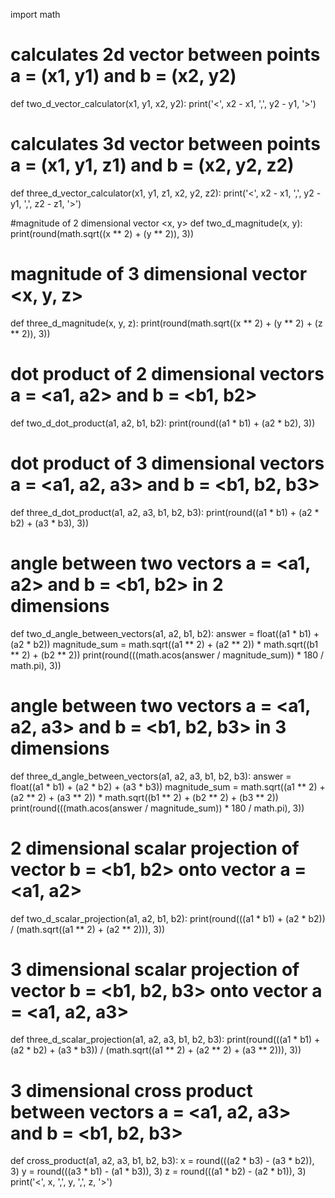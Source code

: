 import math

# calculates 2d vector between points a = (x1, y1) and b = (x2, y2)
def two_d_vector_calculator(x1, y1, x2, y2):
    print('<', x2 - x1, ',', y2 - y1, '>')

# calculates 3d vector between points a = (x1, y1, z1) and b = (x2, y2, z2)
def three_d_vector_calculator(x1, y1, z1, x2, y2, z2):
    print('<', x2 - x1, ',', y2 - y1, ',', z2 - z1, '>')

#magnitude of 2 dimensional vector <x, y>
def two_d_magnitude(x, y):
    print(round(math.sqrt((x ** 2) + (y ** 2)), 3))

# magnitude of 3 dimensional vector <x, y, z>
def three_d_magnitude(x, y, z):
    print(round(math.sqrt((x ** 2) + (y ** 2) + (z ** 2)), 3))

# dot product of 2 dimensional vectors a = <a1, a2> and b = <b1, b2>
def two_d_dot_product(a1, a2, b1, b2):
    print(round((a1 * b1) + (a2 * b2), 3))

# dot product of 3 dimensional vectors a = <a1, a2, a3> and b = <b1, b2, b3>
def three_d_dot_product(a1, a2, a3, b1, b2, b3):
    print(round((a1 * b1) + (a2 * b2) + (a3 * b3), 3))

# angle between two vectors a = <a1, a2> and b = <b1, b2> in 2 dimensions
def two_d_angle_between_vectors(a1, a2, b1, b2):
    answer = float((a1 * b1) + (a2 * b2))
    magnitude_sum = math.sqrt((a1 ** 2) + (a2 ** 2)) * math.sqrt((b1 ** 2) + (b2 ** 2))
    print(round(((math.acos(answer / magnitude_sum)) * 180 / math.pi), 3))

# angle between two vectors a = <a1, a2, a3> and b = <b1, b2, b3> in 3 dimensions
def three_d_angle_between_vectors(a1, a2, a3, b1, b2, b3):
    answer = float((a1 * b1) + (a2 * b2) + (a3 * b3))
    magnitude_sum = math.sqrt((a1 ** 2) + (a2 ** 2) + (a3 ** 2)) * math.sqrt((b1 ** 2) + (b2 ** 2) + (b3 ** 2))
    print(round(((math.acos(answer / magnitude_sum)) * 180 / math.pi), 3))

# 2 dimensional scalar projection of vector b = <b1, b2> onto vector a = <a1, a2>
def two_d_scalar_projection(a1, a2, b1, b2):
    print(round(((a1 * b1) + (a2 * b2)) / (math.sqrt((a1 ** 2) + (a2 ** 2))), 3))

# 3 dimensional scalar projection of vector b = <b1, b2, b3> onto vector a = <a1, a2, a3>
def three_d_scalar_projection(a1, a2, a3, b1, b2, b3):
    print(round(((a1 * b1) + (a2 * b2) + (a3 * b3)) / (math.sqrt((a1 ** 2) + (a2 ** 2) + (a3 ** 2))), 3))

# 3 dimensional cross product between vectors a = <a1, a2, a3> and b = <b1, b2, b3>
def cross_product(a1, a2, a3, b1, b2, b3):
    x = round(((a2 * b3) - (a3 * b2)), 3)
    y = round(((a3 * b1) - (a1 * b3)), 3)
    z = round(((a1 * b2) - (a2 * b1)), 3)
    print('<', x, ',', y, ',', z, '>')
